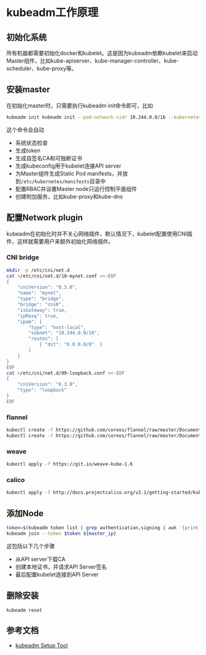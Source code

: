 # kubeadm工作原理

## 初始化系统

所有机器都需要初始化docker和kubelet。这是因为kubeadm依赖kubelet来启动Master组件，比如kube-apiserver、kube-manager-controller、kube-scheduler、kube-proxy等。

## 安装master

在初始化master时，只需要执行kubeadm init命令即可，比如

```sh
kubeadm init kubeadm init --pod-network-cidr 10.244.0.0/16 --kubernetes-version latest
```

这个命令会自动

- 系统状态检查
- 生成token
- 生成自签名CA和可独断证书
- 生成kubeconfig用于kubelet连接API server
- 为Master组件生成Static Pod manifests，并放到`/etc/kubernetes/manifests`目录中
- 配置RBAC并设置Master node只运行控制平面组件
- 创建附加服务，比如kube-proxy和kube-dns


## 配置Network plugin

kubeadm在初始化时并不关心网络插件，默认情况下，kubelet配置使用CNI插件，这样就需要用户来额外初始化网络插件。

### CNI bridge

```sh
mkdir -p /etc/cni/net.d
cat >/etc/cni/net.d/10-mynet.conf <<-EOF
{
    "cniVersion": "0.3.0",
    "name": "mynet",
    "type": "bridge",
    "bridge": "cni0",
    "isGateway": true,
    "ipMasq": true,
    "ipam": {
        "type": "host-local",
        "subnet": "10.244.0.0/16",
        "routes": [
            { "dst": "0.0.0.0/0"  }
        ]
    }
}
EOF
cat >/etc/cni/net.d/99-loopback.conf <<-EOF
{
    "cniVersion": "0.3.0",
    "type": "loopback"
}
EOF
```

### flannel

```sh
kubectl create -f https://github.com/coreos/flannel/raw/master/Documentation/kube-flannel-rbac.yml
kubectl create -f https://github.com/coreos/flannel/raw/master/Documentation/kube-flannel.yml
```

### weave

```sh
kubectl apply -f https://git.io/weave-kube-1.6
```

### calico

```sh
kubectl apply -f http://docs.projectcalico.org/v2.1/getting-started/kubernetes/installation/hosted/kubeadm/1.6/calico.yaml
```

## 添加Node

```sh
token=$(kubeadm token list | grep authentication,signing | awk '{print $1}')
kubeadm join --token $token ${master_ip}
```

这包括以下几个步骤

- 从API server下载CA
- 创建本地证书，并请求API Server签名
- 最后配置kubelet连接到API Server

## 删除安装

```
kubeadm reset
```

## 参考文档

- [kubeadm Setup Tool](https://kubernetes.io/docs/admin/kubeadm/)

